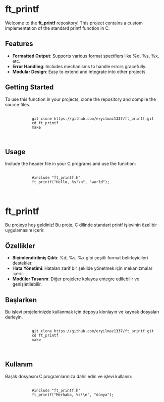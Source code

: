 <!DOCTYPE html>
<html lang="en">
<head>
    <meta charset="UTF-8">
    <meta name="viewport" content="width=device-width, initial-scale=1.0">
</head>
<body>
    <h1>ft_printf</h1>
    <p>Welcome to the <strong>ft_printf</strong> repository! This project contains a custom implementation of the standard printf function in C.</p>
    <h2>Features</h2>
    <ul>
        <li><strong>Formatted Output</strong>: Supports various format specifiers like %d, %s, %x, etc.</li>
        <li><strong>Error Handling</strong>: Includes mechanisms to handle errors gracefully.</li>
        <li><strong>Modular Design</strong>: Easy to extend and integrate into other projects.</li>
    </ul>
    <h2>Getting Started</h2>
    <p>To use this function in your projects, clone the repository and compile the source files.</p>
    <pre>
        <code>
            git clone https://github.com/eryilmaz1337/ft_printf.git
            cd ft_printf
            make
        </code>
    </pre>
    <h2>Usage</h2>
    <p>Include the header file in your C programs and use the function:</p>
    <pre>
        <code>
            #include "ft_printf.h"
            ft_printf("Hello, %s!\n", "world");
        </code>
    </pre>
    <h1>ft_printf</h1>
    <p>Bu projeye hoş geldiniz! Bu proje, C dilinde standart printf işlevinin özel bir uygulamasını içerir.</p>
    <h2>Özellikler</h2>
    <ul>
        <li><strong>Biçimlendirilmiş Çıktı</strong>: %d, %s, %x gibi çeşitli format belirleyicileri destekler.</li>
        <li><strong>Hata Yönetimi</strong>: Hataları zarif bir şekilde yönetmek için mekanizmalar içerir.</li>
        <li><strong>Modüler Tasarım</strong>: Diğer projelere kolayca entegre edilebilir ve genişletilebilir.</li>
    </ul>
    <h2>Başlarken</h2>
    <p>Bu işlevi projelerinizde kullanmak için depoyu klonlayın ve kaynak dosyaları derleyin.</p>
    <pre>
        <code>
            git clone https://github.com/eryilmaz1337/ft_printf.git
            cd ft_printf
            make
        </code>
    </pre>
    <h2>Kullanım</h2>
    <p>Başlık dosyasını C programlarınıza dahil edin ve işlevi kullanın:</p>
    <pre>
        <code>
            #include "ft_printf.h"
            ft_printf("Merhaba, %s!\n", "dünya");
        </code>
    </pre>
</body>
</html>
